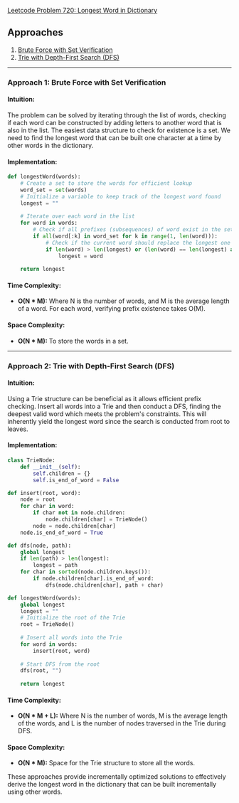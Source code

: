 [Leetcode Problem 720: Longest Word in Dictionary](https://leetcode.com/problems/longest-word-in-dictionary/)

## Approaches
1. [Brute Force with Set Verification](#approach-1)
2. [Trie with Depth-First Search (DFS)](#approach-2)

---

### Approach 1: Brute Force with Set Verification

#### Intuition:
The problem can be solved by iterating through the list of words, checking if each word can be constructed by adding letters to another word that is also in the list. The easiest data structure to check for existence is a set. We need to find the longest word that can be built one character at a time by other words in the dictionary.

#### Implementation:

```python
def longestWord(words):
    # Create a set to store the words for efficient lookup
    word_set = set(words)
    # Initialize a variable to keep track of the longest word found
    longest = ""
    
    # Iterate over each word in the list
    for word in words:
        # Check if all prefixes (subsequences) of word exist in the set
        if all(word[:k] in word_set for k in range(1, len(word))):
            # Check if the current word should replace the longest one found
            if len(word) > len(longest) or (len(word) == len(longest) and word < longest):
                longest = word
    
    return longest
```

#### Time Complexity:
- **O(N * M):** Where N is the number of words, and M is the average length of a word. For each word, verifying prefix existence takes O(M).
  
#### Space Complexity:
- **O(N * M):** To store the words in a set.

---

### Approach 2: Trie with Depth-First Search (DFS)

#### Intuition:
Using a Trie structure can be beneficial as it allows efficient prefix checking. Insert all words into a Trie and then conduct a DFS, finding the deepest valid word which meets the problem's constraints. This will inherently yield the longest word since the search is conducted from root to leaves.

#### Implementation:

```python
class TrieNode:
    def __init__(self):
        self.children = {}
        self.is_end_of_word = False

def insert(root, word):
    node = root
    for char in word:
        if char not in node.children:
            node.children[char] = TrieNode()
        node = node.children[char]
    node.is_end_of_word = True

def dfs(node, path):
    global longest
    if len(path) > len(longest):
        longest = path
    for char in sorted(node.children.keys()):
        if node.children[char].is_end_of_word:
            dfs(node.children[char], path + char)

def longestWord(words):
    global longest
    longest = ""
    # Initialize the root of the Trie
    root = TrieNode()
    
    # Insert all words into the Trie
    for word in words:
        insert(root, word)
    
    # Start DFS from the root
    dfs(root, "")
    
    return longest
```

#### Time Complexity:
- **O(N * M + L):** Where N is the number of words, M is the average length of the words, and L is the number of nodes traversed in the Trie during DFS.

#### Space Complexity:
- **O(N * M):** Space for the Trie structure to store all the words.

These approaches provide incrementally optimized solutions to effectively derive the longest word in the dictionary that can be built incrementally using other words.

